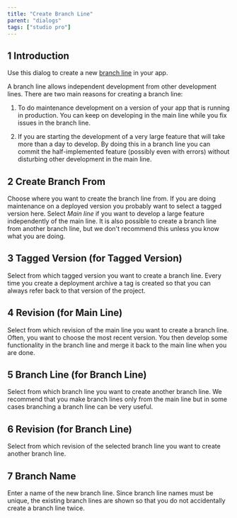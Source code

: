 ```yaml
---
title: "Create Branch Line"
parent: "dialogs"
tags: ["studio pro"]
---
```


## 1 Introduction

Use this dialog to create a new [branch line](version-control#branches) in your app.

A branch line allows independent development from other development lines. There are two main reasons for creating a branch line:

1. To do maintenance development on a version of your app that is running in production. You can keep on developing in the main line while you fix issues in the branch line.

2. If you are starting the development of a very large feature that will take more than a day to develop. By doing this in a branch line you can commit the half-implemented feature (possibly even with errors) without disturbing other development in the main line.

## 2 Create Branch From

Choose where you want to create the branch line from. If you are doing maintenance on a deployed version you probably want to select a tagged version here. Select *Main line* if you want to develop a large feature independently of the main line. It is also possible to create a branch line from another branch line, but we don't recommend this unless you know what you are doing.

## 3 Tagged Version (for Tagged Version)

Select from which tagged version you want to create a branch line. Every time you create a deployment archive a tag is created so that you can always refer back to that version of the project.

## 4 Revision (for Main Line)

Select from which revision of the main line you want to create a branch line. Often, you want to choose the most recent version. You then develop some functionality in the branch line and merge it back to the main line when you are done.

## 5 Branch Line (for Branch Line)

Select from which branch line you want to create another branch line. We recommend that you make branch lines only from the main line but in some cases branching a branch line can be very useful.

## 6 Revision (for Branch Line)

Select from which revision of the selected branch line you want to create another branch line.

## 7 Branch Name

Enter a name of the new branch line. Since branch line names must be unique, the existing branch lines are shown so that you do not accidentally create a branch line twice.
